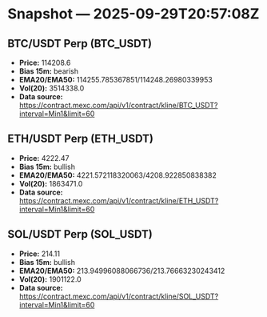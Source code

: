 # Snapshot — 2025-09-29T20:57:08Z

## BTC/USDT Perp (BTC_USDT)
- **Price:** 114208.6
- **Bias 15m:** bearish
- **EMA20/EMA50:** 114255.785367851/114248.26980339953
- **Vol(20):** 3514338.0
- **Data source:** https://contract.mexc.com/api/v1/contract/kline/BTC_USDT?interval=Min1&limit=60

## ETH/USDT Perp (ETH_USDT)
- **Price:** 4222.47
- **Bias 15m:** bullish
- **EMA20/EMA50:** 4221.572118320063/4208.922850838382
- **Vol(20):** 1863471.0
- **Data source:** https://contract.mexc.com/api/v1/contract/kline/ETH_USDT?interval=Min1&limit=60

## SOL/USDT Perp (SOL_USDT)
- **Price:** 214.11
- **Bias 15m:** bullish
- **EMA20/EMA50:** 213.94996088066736/213.76663230243412
- **Vol(20):** 1901122.0
- **Data source:** https://contract.mexc.com/api/v1/contract/kline/SOL_USDT?interval=Min1&limit=60
